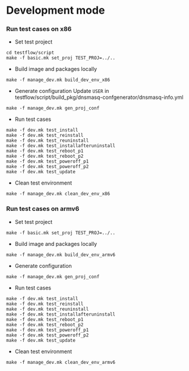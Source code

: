 # Development mode
### Run test cases on x86
* Set test project
```
cd testflow/script
make -f basic.mk set_proj TEST_PROJ=../..
```
* Build image and packages locally
```
make -f manage_dev.mk build_dev_env_x86
```

* Generate configuration 
Update `USER` in testflow/script/build_pkg/dnsmasq-confgenerator/dnsmasq-info.yml
```
make -f manage_dev.mk gen_proj_conf 
```

* Run test cases
```
make -f dev.mk test_install
make -f dev.mk test_reinstall
make -f dev.mk test_reuninstall
make -f dev.mk test_installafteruninstall
make -f dev.mk test_reboot_p1
make -f dev.mk test_reboot_p2
make -f dev.mk test_poweroff_p1
make -f dev.mk test_poweroff_p2
make -f dev.mk test_update
```
* Clean test environment
```
make -f manage_dev.mk clean_dev_env_x86 
```



### Run test cases on armv6
* Set test project
```
make -f basic.mk set_proj TEST_PROJ=../..
```
* Build image and packages locally
```
make -f manage_dev.mk build_dev_env_armv6
```

* Generate configuration 
```
make -f manage_dev.mk gen_proj_conf 
```



* Run test cases
```
make -f dev.mk test_install
make -f dev.mk test_reinstall
make -f dev.mk test_reuninstall
make -f dev.mk test_installafteruninstall
make -f dev.mk test_reboot_p1
make -f dev.mk test_reboot_p2
make -f dev.mk test_poweroff_p1
make -f dev.mk test_poweroff_p2
make -f dev.mk test_update
```


* Clean test environment
```
make -f manage_dev.mk clean_dev_env_armv6
```
